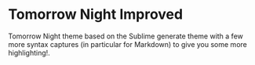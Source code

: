 # Tomorrow Night Improved

Tomorrow Night theme based on the Sublime generate theme with a few more syntax
captures (in particular for Markdown) to give you some more highlighting!.
